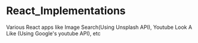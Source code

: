 # React_Implementations
Various React apps like Image Search(Using Unsplash API), Youtube Look A Like (Using Google's youtube API), etc
